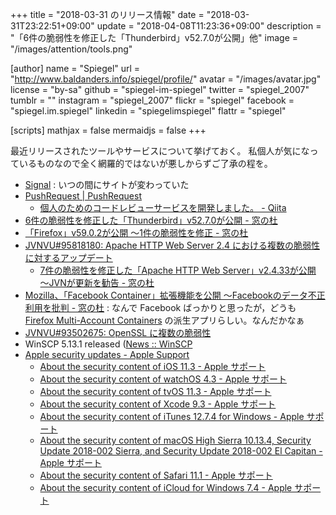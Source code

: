 +++
title = "2018-03-31 のリリース情報"
date =  "2018-03-31T23:22:51+09:00"
update =  "2018-04-08T11:23:36+09:00"
description = "「6件の脆弱性を修正した「Thunderbird」v52.7.0が公開」他"
image = "/images/attention/tools.png"

[author]
  name      = "Spiegel"
  url       = "http://www.baldanders.info/spiegel/profile/"
  avatar    = "/images/avatar.jpg"
  license   = "by-sa"
  github    = "spiegel-im-spiegel"
  twitter   = "spiegel_2007"
  tumblr    = ""
  instagram = "spiegel_2007"
  flickr    = "spiegel"
  facebook  = "spiegel.im.spiegel"
  linkedin  = "spiegelimspiegel"
  flattr    = "spiegel"

[scripts]
  mathjax = false
  mermaidjs = false
+++

最近リリースされたツールやサービスについて挙げておく。
私個人が気になっているものなので全く網羅的ではないが悪しからずご了承の程を。

- [Signal](https://signal.org/) : いつの間にサイトが変わっていた
- [PushRequest | PushRequest](https://www.push-request.com/)
    - [個人のためのコードレビューサービスを開発しました。 - Qiita](https://qiita.com/k_s/items/5ee22a3ef74493958565)
- [6件の脆弱性を修正した「Thunderbird」v52.7.0が公開 - 窓の杜](https://forest.watch.impress.co.jp/docs/news/1113459.html)
- [「Firefox」v59.0.2が公開 ～1件の脆弱性を修正 - 窓の杜](https://forest.watch.impress.co.jp/docs/news/1113654.html)
- [JVNVU#95818180: Apache HTTP Web Server 2.4 における複数の脆弱性に対するアップデート](https://jvn.jp/vu/JVNVU95818180/)
    - [7件の脆弱性を修正した「Apache HTTP Web Server」v2.4.33が公開 ～JVNが更新を勧告 - 窓の杜](https://forest.watch.impress.co.jp/docs/news/1113961.html)
- [Mozilla、「Facebook Container」拡張機能を公開 ～Facebookのデータ不正利用を批判 - 窓の杜](https://forest.watch.impress.co.jp/docs/news/1113939.html) : なんで Facebook ばっかりと思ったが，どうも [Firefox Multi-Account Containers](https://addons.mozilla.org/en-US/firefox/addon/multi-account-containers/) の派生アプリらしい。なんだかなぁ
- [JVNVU#93502675: OpenSSL に複数の脆弱性](https://jvn.jp/vu/JVNVU93502675/)
- WinSCP 5.13.1 released ([News :: WinSCP](https://winscp.net/eng/news.php)
- [Apple security updates - Apple Support](https://support.apple.com/en-us/HT201222)
    - [About the security content of iOS 11.3 - Apple サポート](https://support.apple.com/ja-jp/HT208693)
    - [About the security content of watchOS 4.3 - Apple サポート](https://support.apple.com/ja-jp/HT208696)
    - [About the security content of tvOS 11.3 - Apple サポート](https://support.apple.com/ja-jp/HT208698)
    - [About the security content of Xcode 9.3 - Apple サポート](https://support.apple.com/ja-jp/HT208699)
    - [About the security content of iTunes 12.7.4 for Windows - Apple サポート](https://support.apple.com/ja-jp/HT208694)
    - [About the security content of macOS High Sierra 10.13.4, Security Update 2018-002 Sierra, and Security Update 2018-002 El Capitan - Apple サポート](https://support.apple.com/ja-jp/HT208692)
    - [About the security content of Safari 11.1 - Apple サポート](https://support.apple.com/ja-jp/HT208695)
    - [About the security content of iCloud for Windows 7.4 - Apple サポート](https://support.apple.com/ja-jp/HT208697)
